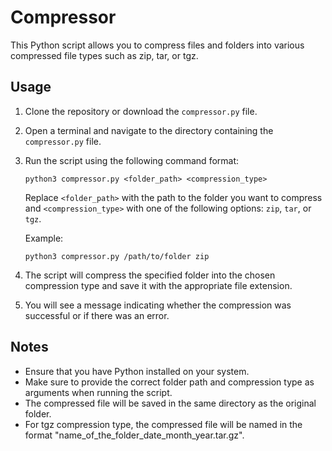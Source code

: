 # Compressor

This Python script allows you to compress files and folders into various compressed file types such as zip, tar, or tgz.

## Usage

1. Clone the repository or download the `compressor.py` file.

2. Open a terminal and navigate to the directory containing the `compressor.py` file.

3. Run the script using the following command format:

    ```
    python3 compressor.py <folder_path> <compression_type>
    ```

    Replace `<folder_path>` with the path to the folder you want to compress and `<compression_type>` with one of the following options: `zip`, `tar`, or `tgz`.

    Example:
    ```
    python3 compressor.py /path/to/folder zip
    ```

4. The script will compress the specified folder into the chosen compression type and save it with the appropriate file extension.

5. You will see a message indicating whether the compression was successful or if there was an error.

## Notes

- Ensure that you have Python installed on your system.
- Make sure to provide the correct folder path and compression type as arguments when running the script.
- The compressed file will be saved in the same directory as the original folder.
- For tgz compression type, the compressed file will be named in the format "name_of_the_folder_date_month_year.tar.gz".
